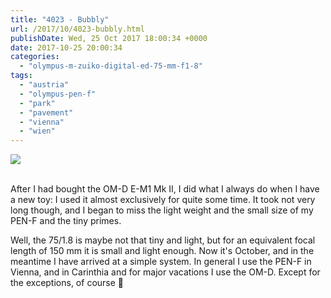 ```yaml
---
title: "4023 - Bubbly"
url: /2017/10/4023-bubbly.html
publishDate: Wed, 25 Oct 2017 18:00:34 +0000
date: 2017-10-25 20:00:34
categories: 
  - "olympus-m-zuiko-digital-ed-75-mm-f1-8"
tags: 
  - "austria"
  - "olympus-pen-f"
  - "park"
  - "pavement"
  - "vienna"
  - "wien"
---
```

<div class="container">
<div class="center"><a target="_blank" href="https://d25zfm9zpd7gm5.cloudfront.net/1200x1200/2017/20170424_164929_lr.jpg"><img class="webfeedsFeaturedVisual" src="https://d25zfm9zpd7gm5.cloudfront.net/0600x0600/2017/20170424_164929_lr.jpg" /></a></div>
</div>
<br />

After I had bought the OM-D E-M1 Mk II, I did what I always do when I have a new toy: I used it almost exclusively for quite some time. It took not very long though, and I began to miss the light weight and the small size of my PEN-F and the tiny primes. 

Well, the 75/1.8 is maybe not that tiny and light, but for an equivalent focal length of 150&nbsp;mm it is small and light enough. Now it's October, and in the meantime I have arrived at a simple system. In general I use the PEN-F in Vienna, and in Carinthia and for major vacations I use the OM-D. Except for the exceptions, of course 🙂
